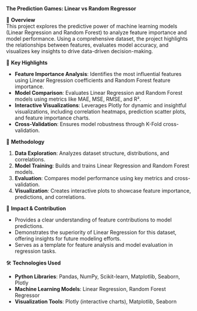 **The Prediction Games: Linear vs Random Regressor**

🚀 **Overview**  
This project explores the predictive power of machine learning models (Linear Regression and Random Forest) to analyze feature importance and model performance. Using a comprehensive dataset, the project highlights the relationships between features, evaluates model accuracy, and visualizes key insights to drive data-driven decision-making.  

📌 **Key Highlights**  
- **Feature Importance Analysis**: Identifies the most influential features using Linear Regression coefficients and Random Forest feature importance.  
- **Model Comparison**: Evaluates Linear Regression and Random Forest models using metrics like MAE, MSE, RMSE, and R².  
- **Interactive Visualizations**: Leverages Plotly for dynamic and insightful visualizations, including correlation heatmaps, prediction scatter plots, and feature importance charts.  
- **Cross-Validation**: Ensures model robustness through K-Fold cross-validation.  

🔬 **Methodology**  
1. **Data Exploration**: Analyzes dataset structure, distributions, and correlations.  
2. **Model Training**: Builds and trains Linear Regression and Random Forest models.  
3. **Evaluation**: Compares model performance using key metrics and cross-validation.  
4. **Visualization**: Creates interactive plots to showcase feature importance, predictions, and correlations.  

🎯 **Impact & Contribution**  
- Provides a clear understanding of feature contributions to model predictions.  
- Demonstrates the superiority of Linear Regression for this dataset, offering insights for future modeling efforts.  
- Serves as a template for feature analysis and model evaluation in regression tasks.  

🛠️ **Technologies Used**  
- **Python Libraries**: Pandas, NumPy, Scikit-learn, Matplotlib, Seaborn, Plotly  
- **Machine Learning Models**: Linear Regression, Random Forest Regressor  
- **Visualization Tools**: Plotly (interactive charts), Matplotlib, Seaborn  
